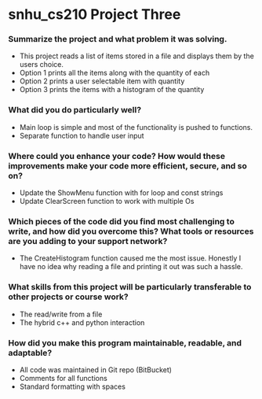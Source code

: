 # snhu_cs210 Project Three

### Summarize the project and what problem it was solving.
  * This project reads a list of items stored in a file and displays them by the users choice.   
  * Option 1 prints all the items along with the quantity of each
  * Option 2 prints a user selectable item with quantity
  * Option 3 prints the items with a histogram of the quantity 

### What did you do particularly well?   
  * Main loop is simple and most of the functionality is pushed to functions.   
  * Separate function to handle user input

### Where could you enhance your code? How would these improvements make your code more efficient, secure, and so on?   
  * Update the ShowMenu function with for loop and const strings
  * Update ClearScreen function to work with multiple Os

### Which pieces of the code did you find most challenging to write, and how did you overcome this? What tools or resources are you adding to your support network?   
  * The CreateHistogram function caused me the most issue. Honestly I have no idea why reading a file and printing it out was such a hassle.   

### What skills from this project will be particularly transferable to other projects or course work?   
  * The read/write from a file   
  * The hybrid c++ and python interaction

### How did you make this program maintainable, readable, and adaptable?
  * All code was maintained in Git repo (BitBucket)
  * Comments for all functions
  * Standard formatting with spaces
  
